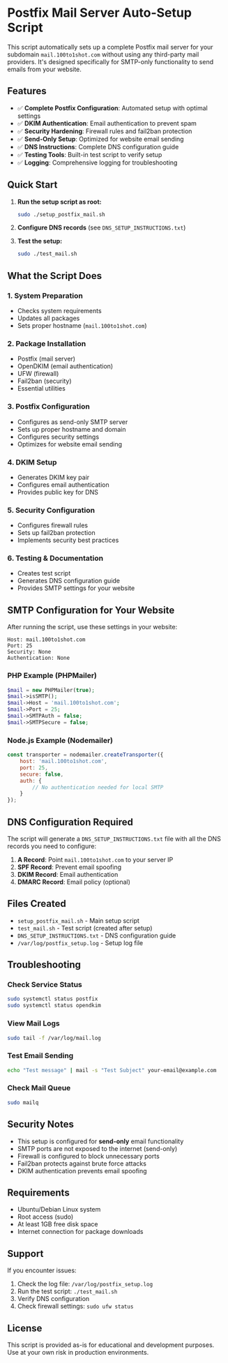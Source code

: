 # Postfix Mail Server Auto-Setup Script

This script automatically sets up a complete Postfix mail server for your subdomain `mail.100to1shot.com` without using any third-party mail providers. It's designed specifically for SMTP-only functionality to send emails from your website.

## Features

- ✅ **Complete Postfix Configuration**: Automated setup with optimal settings
- ✅ **DKIM Authentication**: Email authentication to prevent spam
- ✅ **Security Hardening**: Firewall rules and fail2ban protection
- ✅ **Send-Only Setup**: Optimized for website email sending
- ✅ **DNS Instructions**: Complete DNS configuration guide
- ✅ **Testing Tools**: Built-in test script to verify setup
- ✅ **Logging**: Comprehensive logging for troubleshooting

## Quick Start

1. **Run the setup script as root:**
   ```bash
   sudo ./setup_postfix_mail.sh
   ```

2. **Configure DNS records** (see `DNS_SETUP_INSTRUCTIONS.txt`)

3. **Test the setup:**
   ```bash
   sudo ./test_mail.sh
   ```

## What the Script Does

### 1. System Preparation
- Checks system requirements
- Updates all packages
- Sets proper hostname (`mail.100to1shot.com`)

### 2. Package Installation
- Postfix (mail server)
- OpenDKIM (email authentication)
- UFW (firewall)
- Fail2ban (security)
- Essential utilities

### 3. Postfix Configuration
- Configures as send-only SMTP server
- Sets up proper hostname and domain
- Configures security settings
- Optimizes for website email sending

### 4. DKIM Setup
- Generates DKIM key pair
- Configures email authentication
- Provides public key for DNS

### 5. Security Configuration
- Configures firewall rules
- Sets up fail2ban protection
- Implements security best practices

### 6. Testing & Documentation
- Creates test script
- Generates DNS configuration guide
- Provides SMTP settings for your website

## SMTP Configuration for Your Website

After running the script, use these settings in your website:

```
Host: mail.100to1shot.com
Port: 25
Security: None
Authentication: None
```

### PHP Example (PHPMailer)
```php
$mail = new PHPMailer(true);
$mail->isSMTP();
$mail->Host = 'mail.100to1shot.com';
$mail->Port = 25;
$mail->SMTPAuth = false;
$mail->SMTPSecure = false;
```

### Node.js Example (Nodemailer)
```javascript
const transporter = nodemailer.createTransporter({
    host: 'mail.100to1shot.com',
    port: 25,
    secure: false,
    auth: {
        // No authentication needed for local SMTP
    }
});
```

## DNS Configuration Required

The script will generate a `DNS_SETUP_INSTRUCTIONS.txt` file with all the DNS records you need to configure:

1. **A Record**: Point `mail.100to1shot.com` to your server IP
2. **SPF Record**: Prevent email spoofing
3. **DKIM Record**: Email authentication
4. **DMARC Record**: Email policy (optional)

## Files Created

- `setup_postfix_mail.sh` - Main setup script
- `test_mail.sh` - Test script (created after setup)
- `DNS_SETUP_INSTRUCTIONS.txt` - DNS configuration guide
- `/var/log/postfix_setup.log` - Setup log file

## Troubleshooting

### Check Service Status
```bash
sudo systemctl status postfix
sudo systemctl status opendkim
```

### View Mail Logs
```bash
sudo tail -f /var/log/mail.log
```

### Test Email Sending
```bash
echo "Test message" | mail -s "Test Subject" your-email@example.com
```

### Check Mail Queue
```bash
sudo mailq
```

## Security Notes

- This setup is configured for **send-only** email functionality
- SMTP ports are not exposed to the internet (send-only)
- Firewall is configured to block unnecessary ports
- Fail2ban protects against brute force attacks
- DKIM authentication prevents email spoofing

## Requirements

- Ubuntu/Debian Linux system
- Root access (sudo)
- At least 1GB free disk space
- Internet connection for package downloads

## Support

If you encounter issues:

1. Check the log file: `/var/log/postfix_setup.log`
2. Run the test script: `./test_mail.sh`
3. Verify DNS configuration
4. Check firewall settings: `sudo ufw status`

## License

This script is provided as-is for educational and development purposes. Use at your own risk in production environments.